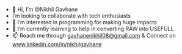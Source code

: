 - 👋 Hi, I’m @Nikhil Gavhane
- I’m looking to collaborate with tech enthusiasts
- 👀 I’m interested in programming for making huge impacts 
- 🌱 I’m currently learning to help in converting RAW into USEFULL
- 📫 Reach me through gavhanenikhil08@gmail.com & Connect on www.linkedin.com/in/nikhilgavhane


  

<!---
Nikhil-G08/Nikhil-G08 is a ✨ special ✨ repository because its `README.md` (this file) appears on your GitHub profile.
You can click the Preview link to take a look at your changes.
--->
